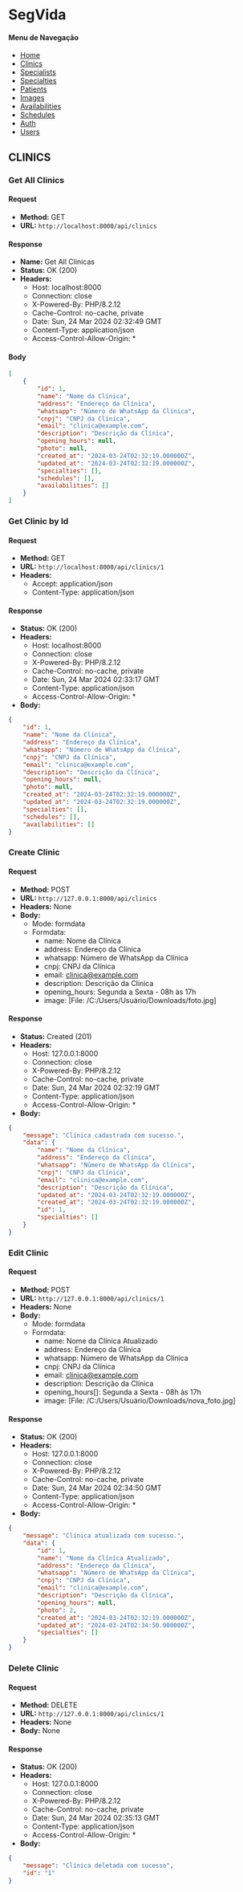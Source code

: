 # SegVida

#### Menu de Navegação

- [Home](https://github.com/allan-bismarck/segvida)
- [Clinics](https://github.com/allan-bismarck/segvida/blob/main/SEGVIDA%20DOCUMENTATION/Clinic%20Documentation.md)
- [Specialists](https://github.com/allan-bismarck/segvida/blob/main/SEGVIDA%20DOCUMENTATION/Specialist%20Documentation.md)
- [Specialties](https://github.com/allan-bismarck/segvida/blob/main/SEGVIDA%20DOCUMENTATION/Specialty%20Documentation.md)
- [Patients](https://github.com/allan-bismarck/segvida/blob/main/SEGVIDA%20DOCUMENTATION/Patient%20Documentation.md)
- [Images](https://github.com/allan-bismarck/segvida/blob/main/SEGVIDA%20DOCUMENTATION/Image%20Documentation.md)
- [Availabilities](https://github.com/allan-bismarck/segvida/blob/main/SEGVIDA%20DOCUMENTATION/Availability%20Documentation.md)
- [Schedules](https://github.com/allan-bismarck/segvida/blob/main/SEGVIDA%20DOCUMENTATION/Schedule%20Documentation.md)
- [Auth](https://github.com/allan-bismarck/segvida/blob/main/SEGVIDA%20DOCUMENTATION/Auth%20Documentation.md)
- [Users](https://github.com/allan-bismarck/segvida/blob/main/SEGVIDA%20DOCUMENTATION/User%20Documentation.md)

## CLINICS

### Get All Clinics

#### Request
- **Method:** GET
- **URL:** `http://localhost:8000/api/clinics`

#### Response
- **Name:** Get All Clinicas
- **Status:** OK (200)
- **Headers:**
  - Host: localhost:8000
  - Connection: close
  - X-Powered-By: PHP/8.2.12
  - Cache-Control: no-cache, private
  - Date: Sun, 24 Mar 2024 02:32:49 GMT
  - Content-Type: application/json
  - Access-Control-Allow-Origin: *

#### Body
```json
[
    {
        "id": 1,
        "name": "Nome da Clínica",
        "address": "Endereço da Clínica",
        "whatsapp": "Número de WhatsApp da Clínica",
        "cnpj": "CNPJ da Clínica",
        "email": "clinica@example.com",
        "description": "Descrição da Clínica",
        "opening_hours": null,
        "photo": null,
        "created_at": "2024-03-24T02:32:19.000000Z",
        "updated_at": "2024-03-24T02:32:19.000000Z",
        "specialties": [],
        "schedules": [],
        "availabilities": []
    }
]

```

### Get Clinic by Id

#### Request
- **Method:** GET
- **URL:** `http://localhost:8000/api/clinics/1`
- **Headers:**
  - Accept: application/json
  - Content-Type: application/json

#### Response
- **Status:** OK (200)
- **Headers:**
  - Host: localhost:8000
  - Connection: close
  - X-Powered-By: PHP/8.2.12
  - Cache-Control: no-cache, private
  - Date: Sun, 24 Mar 2024 02:33:17 GMT
  - Content-Type: application/json
  - Access-Control-Allow-Origin: *
- **Body:**
```json
{
    "id": 1,
    "name": "Nome da Clínica",
    "address": "Endereço da Clínica",
    "whatsapp": "Número de WhatsApp da Clínica",
    "cnpj": "CNPJ da Clínica",
    "email": "clinica@example.com",
    "description": "Descrição da Clínica",
    "opening_hours": null,
    "photo": null,
    "created_at": "2024-03-24T02:32:19.000000Z",
    "updated_at": "2024-03-24T02:32:19.000000Z",
    "specialties": [],
    "schedules": [],
    "availabilities": []
}

```

### Create Clinic

#### Request
- **Method:** POST
- **URL:** `http://127.0.0.1:8000/api/clinics`
- **Headers:** None
- **Body:**
  - Mode: formdata
  - Formdata:
    - name: Nome da Clínica
    - address: Endereço da Clínica
    - whatsapp: Número de WhatsApp da Clínica
    - cnpj: CNPJ da Clínica
    - email: clinica@example.com
    - description: Descrição da Clínica
    - opening_hours: Segunda a Sexta - 08h às 17h
    - image: [File: /C:/Users/Usuário/Downloads/foto.jpg]

#### Response
- **Status:** Created (201)
- **Headers:**
  - Host: 127.0.0.1:8000
  - Connection: close
  - X-Powered-By: PHP/8.2.12
  - Cache-Control: no-cache, private
  - Date: Sun, 24 Mar 2024 02:32:19 GMT
  - Content-Type: application/json
  - Access-Control-Allow-Origin: *
- **Body:**
```json
{
    "message": "Clínica cadastrada com sucesso.",
    "data": {
        "name": "Nome da Clínica",
        "address": "Endereço da Clínica",
        "whatsapp": "Número de WhatsApp da Clínica",
        "cnpj": "CNPJ da Clínica",
        "email": "clinica@example.com",
        "description": "Descrição da Clínica",
        "updated_at": "2024-03-24T02:32:19.000000Z",
        "created_at": "2024-03-24T02:32:19.000000Z",
        "id": 1,
        "specialties": []
    }
}

```

### Edit Clinic

#### Request
- **Method:** POST
- **URL:** `http://127.0.0.1:8000/api/clinics/1`
- **Headers:** None
- **Body:**
  - Mode: formdata
  - Formdata:
    - name: Nome da Clínica Atualizado
    - address: Endereço da Clínica
    - whatsapp: Número de WhatsApp da Clínica
    - cnpj: CNPJ da Clínica
    - email: clinica@example.com
    - description: Descrição da Clínica
    - opening_hours[]: Segunda a Sexta - 08h às 17h
    - image: [File: /C:/Users/Usuário/Downloads/nova_foto.jpg]

#### Response
- **Status:** OK (200)
- **Headers:**
  - Host: 127.0.0.1:8000
  - Connection: close
  - X-Powered-By: PHP/8.2.12
  - Cache-Control: no-cache, private
  - Date: Sun, 24 Mar 2024 02:34:50 GMT
  - Content-Type: application/json
  - Access-Control-Allow-Origin: *
- **Body:**
```json
{
    "message": "Clínica atualizada com sucesso.",
    "data": {
        "id": 1,
        "name": "Nome da Clínica Atualizado",
        "address": "Endereço da Clínica",
        "whatsapp": "Número de WhatsApp da Clínica",
        "cnpj": "CNPJ da Clínica",
        "email": "clinica@example.com",
        "description": "Descrição da Clínica",
        "opening_hours": null,
        "photo": 2,
        "created_at": "2024-03-24T02:32:19.000000Z",
        "updated_at": "2024-03-24T02:34:50.000000Z",
        "specialties": []
    }
}

```

### Delete Clinic

#### Request
- **Method:** DELETE
- **URL:** `http://127.0.0.1:8000/api/clinics/1`
- **Headers:** None
- **Body:** None

#### Response
- **Status:** OK (200)
- **Headers:**
  - Host: 127.0.0.1:8000
  - Connection: close
  - X-Powered-By: PHP/8.2.12
  - Cache-Control: no-cache, private
  - Date: Sun, 24 Mar 2024 02:35:13 GMT
  - Content-Type: application/json
  - Access-Control-Allow-Origin: *
- **Body:**
```json
{
    "message": "Clínica deletada com sucesso",
    "id": "1"
}

```

